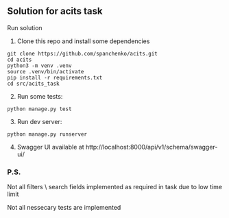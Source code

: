 ## Solution for acits task

Run solution
1. Clone this repo and install some dependencies

```
git clone https://github.com/spanchenko/acits.git
cd acits
python3 -m venv .venv
source .venv/bin/activate
pip install -r requirements.txt
cd src/acits_task
```

2. Run some tests:

```
python manage.py test
```

3. Run dev server:

```
python manage.py runserver
```

4. Swagger UI available at http://localhost:8000/api/v1/schema/swagger-ui/

### P.S.
Not all filters \ search fields implemented as required in task due to low time limit

Not all nessecary tests are implemented